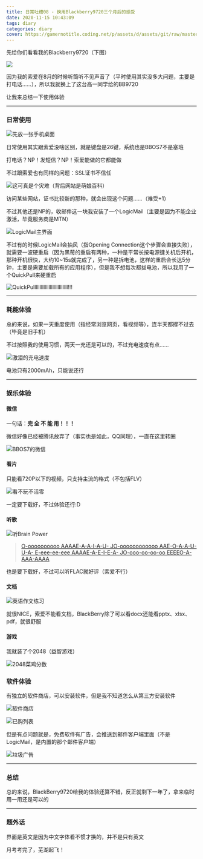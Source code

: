 ```yaml
---
title: 日常吐槽08 - 换用Blackberry9720三个月后的感受
date: 2020-11-15 10:43:09
tags: diary
categories: diary
cover: https://gamernotitle.coding.net/p/assets/d/assets/git/raw/master/img/diary8/cover.jpg
---
```


先给你们看看我的Blackberry9720（下图）

![](https://gamernotitle.coding.net/p/assets/d/assets/git/raw/master/img/diary8/BB.jpg)

因为我的索爱在8月的时候听筒听不见声音了（平时使用其实没多大问题，主要是打电话……），所以我就换上了这台高一同学给的BB9720

让我来总结一下使用体验

---

### 日常使用

![先放一张手机桌面](https://gamernotitle.coding.net/p/assets/d/assets/git/raw/master/img/diary8/Screen_20201026_220918.jpg)

日常使用其实跟索爱没啥区别，就是键盘是26键，系统也是BBOS7不是塞班

打电话？NP！发短信？NP！索爱能做的它都能做

不过跟索爱也有同样的问题：SSL证书不信任

![这可真是个灾难（背后网站是萌娘百科）](https://gamernotitle.coding.net/p/assets/d/assets/git/raw/master/img/diary8/Screen_20201006_221644.jpg)

访问某些网站，证书比较新的那种，就会出现这个问题……（难受+1）

不过其他还是NP的，收邮件这一块我安装了一个LogicMail（主要是因为不能企业激活，毕竟服务商是MTN）

![LogicMail主界面](https://gamernotitle.coding.net/p/assets/d/assets/git/raw/master/img/diary8/Screen_20201115_110122.jpg)

不过有的时候LogicMail会抽风（指Opening Connection这个步骤会直接失败），就需要一波硬重启（因为黑莓的重启有两种，一种是平常长按电源键关机后开机，那种开机很快，大约10~15s就完成了，另一种是拆电池，这样的重启会长达5分钟，主要是需要加载所有的应用程序），但是我不想每次都拔电池，所以我用了一个QuickPull来硬重启

![QuickPulllllllllllllllllllllllllll!!!](https://gamernotitle.coding.net/p/assets/d/assets/git/raw/master/img/diary8/Screen_20201115_103818.jpg)

---

### 耗能体验

总的来说，如果一天重度使用（指经常浏览网页，看视频等），连半天都撑不过去（毕竟是旧手机）

不过按照我的使用习惯，两天一充还是可以的，不过充电速度有点……

![激泪的充电速度](https://gamernotitle.coding.net/p/assets/d/assets/git/raw/master/img/diary8/Screen_20201115_103757.jpg)

电池只有2000mAh，只能说还行

---

### 娱乐体验

#### 微信

一句话：**完 全 不 能 用！！！**

微信好像已经被腾讯放弃了（事实也是如此，QQ同理），一直在这里转圈

![BBOS7的微信](https://gamernotitle.coding.net/p/assets/d/assets/git/raw/master/img/diary8/Screen_20201115_103746.jpg)

#### 看片

只能看720P以下的视频，只支持主流的格式（不包括FLV）

![看不玩不活零](https://gamernotitle.coding.net/p/assets/d/assets/git/raw/master/img/diary8/Screen_20201115_104033.jpg)

一定要下载好，不过体验还行:D

#### 听歌

![听Brain Power](https://gamernotitle.coding.net/p/assets/d/assets/git/raw/master/img/diary8/Screen_20201115_103722.jpg)

> [O-oooooooooo AAAAE-A-A-I-A-U- JO-oooooooooooo AAE-O-A-A-U-U-A- E-eee-ee-eee AAAAE-A-E-I-E-A- JO-ooo-oo-oo-oo EEEEO-A-AAA-AAAA](https://zh.moegirl.org.cn/Brain_Power)

也是要下载好，不过可以听FLAC就好评（索爱不行）

#### 文档

![英语作文练习](https://gamernotitle.coding.net/p/assets/d/assets/git/raw/master/img/diary8/Screen_20201115_104052.jpg)

就很NICE，索爱不能看文档，BlackBerry除了可以看docx还能看pptx、xlsx、pdf，就很舒服

#### 游戏

我就装了个2048（益智游戏）

![2048菜鸡分数](https://gamernotitle.coding.net/p/assets/d/assets/git/raw/master/img/diary8/Screen_20201115_11204.jpg)

### 软件体验

有独立的软件商店，可以安装软件，但是我不知道怎么从第三方安装软件

![软件商店](https://gamernotitle.coding.net/p/assets/d/assets/git/raw/master/img/diary8/Screen_20201115_111555.jpg)

![已购列表](https://gamernotitle.coding.net/p/assets/d/assets/git/raw/master/img/diary8/Screen_20201115_111637.jpg)

但是有点问题就是，免费软件有广告，会推送到邮件客户端里面（不是LogicMail，是内置的那个邮件客户端）

![垃圾广告](https://gamernotitle.coding.net/p/assets/d/assets/git/raw/master/img/diary8/Screen_20201112_063546.jpg)

---

### 总结

总的来说，BlackBerry9720给我的体验还算不错，反正就剩下一年了，拿来临时用一用还是可以的

---

### 题外话

界面是英文是因为中文字体看不惯才换的，并不是只有英文

月考考完了，芜湖起飞！
